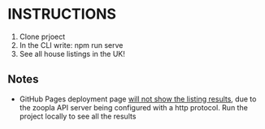 # INSTRUCTIONS

1. Clone prjoect
2. In the CLI write: npm run serve 
3. See all house listings in the UK!

## Notes
- GitHub Pages deployment page <ins>will not show the listing results</ins>, due to the zoopla API server being configured with a http protocol. 
 Run the project locally to see all the results
